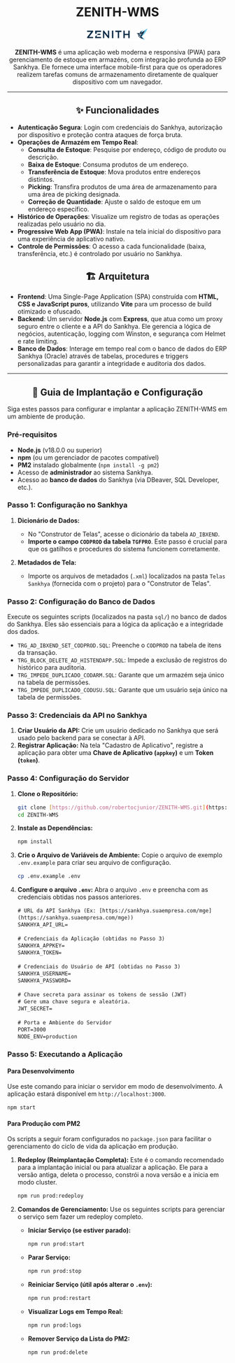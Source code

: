 # <h1 align="center">ZENITH-WMS</h1>

<p align="center">
  <img alt="Zenith WMS Logo" src="./docs/zenith.svg" width="150">
</p>

<p align="center">
  <strong>ZENITH-WMS</strong> é uma aplicação web moderna e responsiva (PWA) para gerenciamento de estoque em armazéns, com integração profunda ao ERP Sankhya. Ele fornece uma interface mobile-first para que os operadores realizem tarefas comuns de armazenamento diretamente de qualquer dispositivo com um navegador.
</p>

---

## <h2 align="center">✨ Funcionalidades</h2>

* **Autenticação Segura**: Login com credenciais do Sankhya, autorização por dispositivo e proteção contra ataques de força bruta.
* **Operações de Armazém em Tempo Real**:
    * **Consulta de Estoque**: Pesquise por endereço, código de produto ou descrição.
    * **Baixa de Estoque**: Consuma produtos de um endereço.
    * **Transferência de Estoque**: Mova produtos entre endereços distintos.
    * **Picking**: Transfira produtos de uma área de armazenamento para uma área de picking designada.
    * **Correção de Quantidade**: Ajuste o saldo de estoque em um endereço específico.
* **Histórico de Operações**: Visualize um registro de todas as operações realizadas pelo usuário no dia.
* **Progressive Web App (PWA)**: Instale na tela inicial do dispositivo para uma experiência de aplicativo nativo.
* **Controle de Permissões**: O acesso a cada funcionalidade (baixa, transferência, etc.) é controlado por usuário no Sankhya.

## <h2 align="center">🏗️ Arquitetura</h2>

* **Frontend**: Uma Single-Page Application (SPA) construída com **HTML, CSS e JavaScript puros**, utilizando **Vite** para um processo de build otimizado e ofuscado.
* **Backend**: Um servidor **Node.js** com **Express**, que atua como um proxy seguro entre o cliente e a API do Sankhya. Ele gerencia a lógica de negócios, autenticação, logging com Winston, e segurança com Helmet e rate limiting.
* **Banco de Dados**: Interage em tempo real com o banco de dados do ERP Sankhya (Oracle) através de tabelas, procedures e triggers personalizadas para garantir a integridade e auditoria dos dados.

---

## <h2 align="center">🚀 Guia de Implantação e Configuração</h2>

Siga estes passos para configurar e implantar a aplicação ZENITH-WMS em um ambiente de produção.

### Pré-requisitos

* **Node.js** (v18.0.0 ou superior)
* **npm** (ou um gerenciador de pacotes compatível)
* **PM2** instalado globalmente (`npm install -g pm2`)
* Acesso de **administrador** ao sistema Sankhya.
* Acesso ao **banco de dados** do Sankhya (via DBeaver, SQL Developer, etc.).

### Passo 1: Configuração no Sankhya

1.  **Dicionário de Dados:**
    * No "Construtor de Telas", acesse o dicionário da tabela `AD_IBXEND`.
    * **Importe o campo `CODPROD` da tabela `TGFPRO`**. Este passo é crucial para que os gatilhos e procedures do sistema funcionem corretamente.

2.  **Metadados de Tela:**
    * Importe os arquivos de metadados (`.xml`) localizados na pasta `Telas Sankhya` (fornecida com o projeto) para o "Construtor de Telas".

### Passo 2: Configuração do Banco de Dados

Execute os seguintes scripts (localizados na pasta `sql/`) no banco de dados do Sankhya. Eles são essenciais para a lógica da aplicação e a integridade dos dados.

* `TRG_AD_IBXEND_SET_CODPROD.SQL`: Preenche o `CODPROD` na tabela de itens da transação.
* `TRG_BLOCK_DELETE_AD_HISTENDAPP.SQL`: Impede a exclusão de registros do histórico para auditoria.
* `TRG_IMPEDE_DUPLICADO_CODARM.SQL`: Garante que um armazém seja único na tabela de permissões.
* `TRG_IMPEDE_DUPLICADO_CODUSU.SQL`: Garante que um usuário seja único na tabela de permissões.

### Passo 3: Credenciais da API no Sankhya

1.  **Criar Usuário da API:** Crie um usuário dedicado no Sankhya que será usado pelo backend para se conectar à API.
2.  **Registrar Aplicação:** Na tela "Cadastro de Aplicativo", registre a aplicação para obter uma **Chave de Aplicativo (`appkey`)** e um **Token (`token`)**.

### Passo 4: Configuração do Servidor

1.  **Clone o Repositório:**
    ```bash
    git clone [https://github.com/robertocjunior/ZENITH-WMS.git](https://github.com/robertocjunior/ZENITH-WMS.git)
    cd ZENITH-WMS
    ```

2.  **Instale as Dependências:**
    ```bash
    npm install
    ```

3.  **Crie o Arquivo de Variáveis de Ambiente:**
    Copie o arquivo de exemplo `.env.example` para criar seu arquivo de configuração.
    ```bash
    cp .env.example .env
    ```

4.  **Configure o arquivo `.env`:**
    Abra o arquivo `.env` e preencha com as credenciais obtidas nos passos anteriores.

    ```env
    # URL da API Sankhya (Ex: [https://sankhya.suaempresa.com/mge](https://sankhya.suaempresa.com/mge))
    SANKHYA_API_URL=

    # Credenciais da Aplicação (obtidas no Passo 3)
    SANKHYA_APPKEY=
    SANKHYA_TOKEN=

    # Credenciais do Usuário de API (obtidas no Passo 3)
    SANKHYA_USERNAME=
    SANKHYA_PASSWORD=

    # Chave secreta para assinar os tokens de sessão (JWT)
    # Gere uma chave segura e aleatória.
    JWT_SECRET=

    # Porta e Ambiente do Servidor
    PORT=3000
    NODE_ENV=production
    ```

### Passo 5: Executando a Aplicação

#### Para Desenvolvimento

Use este comando para iniciar o servidor em modo de desenvolvimento. A aplicação estará disponível em `http://localhost:3000`.

```bash
npm start
```

#### Para Produção com PM2

Os scripts a seguir foram configurados no `package.json` para facilitar o gerenciamento do ciclo de vida da aplicação em produção.

1.  **Redeploy (Reimplantação Completa):**
    Este é o comando recomendado para a implantação inicial ou para atualizar a aplicação. Ele para a versão antiga, deleta o processo, constrói a nova versão e a inicia em modo cluster.
    ```bash
    npm run prod:redeploy
    ```

2.  **Comandos de Gerenciamento:**
    Use os seguintes scripts para gerenciar o serviço sem fazer um redeploy completo.

    * **Iniciar Serviço (se estiver parado):**
        ```bash
        npm run prod:start
        ```
    * **Parar Serviço:**
        ```bash
        npm run prod:stop
        ```
    * **Reiniciar Serviço (útil após alterar o `.env`):**
        ```bash
        npm run prod:restart
        ```
    * **Visualizar Logs em Tempo Real:**
        ```bash
        npm run prod:logs
        ```
    * **Remover Serviço da Lista do PM2:**
        ```bash
        npm run prod:delete
        